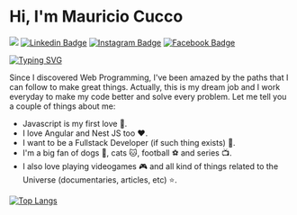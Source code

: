 # Hi, I'm Mauricio Cucco

![](https://cdn.hackernoon.com/images/ckxz-5-f-75-v-00-z-00-as-638-qw-6-ofc.jpg)
[![Linkedin Badge](https://img.shields.io/badge/-LinkedIn-0e76a8?style=flat-square&logo=linkedin&logoColor=white)](https://www.linkedin.com/in/mauriciocucco/)
[![Instagram Badge](https://img.shields.io/badge/-Instagram-e4405f?style=flat-square&logo=instagram&logoColor=white)](https://www.instagram.com/mauricucco/)
[![Facebook Badge](https://img.shields.io/badge/-Facebook-2734f0?style=flat-square&logo=facebook&logoColor=white)](https://www.facebook.com/mauricucco/)

[![Typing SVG](https://readme-typing-svg.herokuapp.com?font=Roboto&size=26&duration=6500&color=8705F7&lines=Nice+to+meet+you!;I'm+an+Argentinian+Programmer)](https://git.io/typing-svg)

Since I discovered Web Programming, I've been amazed by the paths that I can follow to make great things. Actually, this is my dream job and I work everyday to make my code better and solve every problem. Let me tell you a couple of things about me:

- Javascript is my first love :yellow_heart:.
- I love Angular and Nest JS too :heart:.
- I want to be a Fullstack Developer (if such thing exists) :muscle:.
- I'm a big fan of dogs :dog:, cats :cat:, football :soccer: and series :tv:.
- I also love playing videogames :video_game: and all kind of things related to the Universe (documentaries, articles, etc) :star:.

[![Top Langs](https://github-readme-stats.vercel.app/api/top-langs/?username=mauriciocucco&layout=compact)](https://github.com/mauriciocucco/github-readme-stats)

